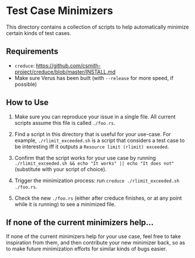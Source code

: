 # Test Case Minimizers

This directory contains a collection of scripts to help automatically minimize
certain kinds of test cases.

## Requirements

+ `creduce`: https://github.com/csmith-project/creduce/blob/master/INSTALL.md
+ Make sure Verus has been built (with `--release` for more speed, if possible)

## How to Use

1. Make sure you can reproduce your issue in a single file. All current scripts assume this file is called `./foo.rs`.

2. Find a script in this directory that is useful for your use-case. For example, `./rlimit_exceeded.sh` is a script that considers a test case to be interesting iff it outputs a `Resource limit (rlimit) exceeded`.

3. Confirm that the script works for your use case by running `./rlimit_exceeded.sh && echo "It works" || echo "It does not"` (substitute with your script of choice).

4. Trigger the minimization process: run `creduce ./rlimit_exceeded.sh ./foo.rs`.

5. Check the new `./foo.rs` (either after creduce finishes, or at any point while it is running) to see a minimized file.

## If none of the current minimizers help...

If none of the current minimizers help for your use case, feel free to take
inspiration from them, and then contribute your new minimizer back, so as to
make future minimization efforts for similar kinds of bugs easier.
